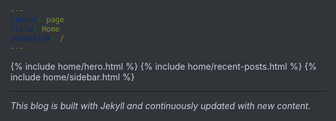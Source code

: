```yaml
---
layout: page
title: Home
permalink: /
---
```


<style>
:root {
    /* 蓝黑主题色 */
    --bg-primary: rgba(13, 17, 23, 0.85);
    --bg-secondary: #161b22;
    --text-primary: #c9d1d9;
    --text-secondary: #8b949e;
    --border-color: #30363d;
    --card-shadow: 0 2px 4px rgba(0,0,0,0.5);
    --accent-color: #58a6ff;
    --accent-hover: #1f6feb;
}

body {
    position: relative;
    background: var(--background-image) fixed;
    background-size: cover;
    z-index: 1;
    color: var(--text-primary);
    min-height: 100vh;
}

body::before {
    content: '';
    position: fixed;
    top: 0;
    left: 0;
    width: 100%;
    height: 100%;
    background: var(--bg-primary);
    z-index: -1;
}

.container {
    background: rgba(22, 27, 34, 0.7); /* 调低透明度 */
    backdrop-filter: blur(8px);
}

.hero {
    background: rgba(44, 62, 80, 0.8);
    backdrop-filter: blur(5px);
    -webkit-backdrop-filter: blur(5px);
    padding: 40px 0;
    position: relative;
    overflow: hidden;
}

.hero::after {
    content: '';
    position: absolute;
    top: 0;
    left: 0;
    right: 0;
    bottom: 0;
    background: linear-gradient(45deg, rgba(41,128,185,0.3), rgba(44,62,80,0.3));
}

.hero-content {
    position: relative;
    z-index: 1;
    color: white;
    text-align: center;
}

.search-box {
    max-width: 600px;
    margin: 20px auto;
    padding: 15px;
    background: rgba(255,255,255,0.1);
    border-radius: 8px;
    position: relative;
}

.search-box input {
    width: 100%;
    padding: 10px 40px 10px 15px;
    border: none;
    border-radius: 4px;
    background: var(--bg-primary);
    color: var(--text-primary);
}

.search-box::after {
    content: '🔍';
    position: absolute;
    right: 25px;
    top: 50%;
    transform: translateY(-50%);
}

.card {
    background: rgba(22, 27, 34, 0.6); /* 调低透明度 */
    backdrop-filter: blur(12px) saturate(180%);
    border: 1px solid rgba(255, 255, 255, 0.1);
    box-shadow: 0 8px 32px 0 rgba(31, 38, 135, 0.37);
    border-radius: 8px;
    padding: 20px;
    margin-bottom: 20px;
    transition: transform 0.2s;
}

.card:hover {
    transform: translateY(-5px) rotateZ(1deg);
    box-shadow: 0 12px 40px rgba(0,0,0,0.2);
}

.tag {
    display: inline-block;
    padding: 4px 12px;
    background: var(--bg-secondary);
    border-radius: 15px;
    margin: 4px;
    color: var(--text-primary);
    text-decoration: none;
    transition: all 0.2s;
    border: 1px solid var(--border-color);
}

.tag:hover {
    background: var(--accent-color);
    color: white;
}

.btn {
    display: inline-block;
    padding: 8px 16px;
    border-radius: 4px;
    text-decoration: none;
    transition: all 0.2s;
}

.btn-primary {
    background: var(--accent-color);
    color: white;
}

.btn-primary:hover {
    background: var(--accent-hover);
}

.post-preview {
    border-left: 4px solid var(--accent-color);
    padding-left: 15px;
}

.post-preview a {
    color: var(--text-primary);
}

.stats {
    display: flex;
    gap: 20px;
    margin: 10px 0;
}

.stat-item {
    flex: 1;
    text-align: center;
    padding: 10px;
    background: var(--bg-secondary);
    border-radius: 4px;
    border: 1px solid var(--border-color);
}

.theme-toggle {
    position: fixed;
    bottom: 20px;
    right: 20px;
    padding: 10px;
    border-radius: 50%;
    background: var(--accent-color);
    color: white;
    cursor: pointer;
    box-shadow: var(--card-shadow);
    z-index: 1000;
}

.back-to-top {
    position: fixed;
    bottom: 80px;
    right: 20px;
    padding: 10px;
    border-radius: 50%;
    background: var(--accent-color);
    color: white;
    cursor: pointer;
    box-shadow: var(--card-shadow);
    z-index: 1000;
    display: none;
}

.progress-bar {
    position: fixed;
    top: 0;
    left: 0;
    height: 3px;
    background: var(--accent-color);
    z-index: 1000;
}

.toc {
    position: sticky;
    top: 20px;
    max-height: calc(100vh - 40px);
    overflow-y: auto;
    padding-right: 10px;
}

/* 修改移动端响应式断点 */
@media screen and (max-width: 768px) {
    .container {
        padding: 0 15px; /* 增加左右内边距 */
        max-width: 100%;
        margin: 0 auto;
    }

    /* 调整网格布局为单列 */
    .container > div {
        grid-template-columns: 1fr !important;
        gap: 15px;
    }

    /* 优化卡片布局 */
    .card {
        padding: 20px;
        margin-bottom: 15px;
    }

    /* 调整文字大小 */
    h1 {
        font-size: 2em !important;
        line-height: 1.3;
    }

    h2 {
        font-size: 1.5em !important;
    }

    h3 {
        font-size: 1.2em !important;
    }

    body {
        font-size: 16px; /* 增大基础字号 */
        line-height: 1.6; /* 增加行高 */
    }

    /* 优化搜索框 */
    .search-box {
        padding: 10px;
        margin: 15px 0;
    }

    .search-box input {
        font-size: 16px;
        padding: 12px 40px 12px 15px;
    }

    /* 调整统计项布局 */
    .stats {
        flex-direction: column;
        gap: 10px;
    }

    .stat-item {
        padding: 12px;
    }

    /* 优化侧边栏 */
    aside {
        margin-top: 20px;
    }

    /* 调整按钮大小 */
    .btn {
        padding: 10px 20px;
        font-size: 16px;
    }

    /* 优化标签显示 */
    .tag {
        padding: 6px 12px;
        margin: 4px;
        font-size: 14px;
    }
}

/* 添加中等屏幕适配 */
@media screen and (min-width: 481px) and (max-width: 768px) {
    .container {
        max-width: 90%;
    }

    .card {
        padding: 25px;
    }

    h1 {
        font-size: 2.2em !important;
    }
}

/* 优化超小屏幕（手机竖屏） */
@media screen and (max-width: 480px) {
    .container {
        padding: 0 10px;
    }

    .hero-content h1 {
        font-size: 1.8em !important;
    }

    .search-box input {
        font-size: 14px;
        padding: 10px 35px 10px 10px;
    }

    .card {
        padding: 15px;
    }
}

/* 添加小屏幕设备的特殊样式 */
@media screen and (max-width: 480px) {
    .hero-content h1 {
        font-size: 1.5em !important;
    }
    
    /* 调整文章标题大小 */
    .post-preview h3 {
        font-size: 1.2em;
    }
    
    /* 调整统计项布局 */
    .stats {
        flex-direction: column;
        gap: 5px;
    }
    
    /* 隐藏部分次要信息 */
    .post-preview .categories {
        display: none;
    }
}

/* 添加中等屏幕设备的样式 */
@media screen and (min-width: 769px) and (max-width: 1024px) {
    .container > div {
        grid-template-columns: 2fr 1fr !important;
        gap: 20px;
    }
}

/* 优化触摸设备交互 */
@media (hover: none) {
    .card:hover {
        transform: none;
    }
    
    .btn:active,
    .tag:active {
        transform: scale(0.98);
    }
}

/* 添加背景遮罩层，提高内容可读性 */
.content-wrapper {
    position: relative;
    background: rgba(var(--bg-primary-rgb), 0.95);
    backdrop-filter: blur(10px);
    -webkit-backdrop-filter: blur(10px);
}

/* 修改贴纸容器和贴纸样式 */
.sticker-container {
    position: fixed;
    bottom: 0;
    right: 20px;
    z-index: 999;
    pointer-events: none;
}

.sticker {
    max-height: 150px;
    max-width: 150px;
    transition: transform 0.3s ease;
    animation: breath 6s ease-in-out infinite;
}

@keyframes breath {
    0%, 100% { transform: scale(0.95) rotate(-2deg); }
    50% { transform: scale(1.05) rotate(2deg); }
}

/* 在移动端隐藏贴纸 */
@media screen and (max-width: 768px) {
    .sticker-container {
        display: none;
    }
}

/* 调整内容布局，避免与贴纸重叠 */
.container {
    margin-right: calc(200px + 2rem);  /* 为贴纸留出空间 */
}

@media screen and (max-width: 768px) {
    .container {
        margin-right: auto;  /* 在移动端恢复正常边距 */
    }
}

/* 霓虹文字效果 */
h2, h3 {
    text-shadow: 0 0 10px rgba(var(--doki-primary-rgb), 0.3),
                 0 0 20px rgba(var(--doki-primary-rgb), 0.2),
                 0 0 30px rgba(var(--doki-primary-rgb), 0.1);
}
</style>

<!-- 使用Jekyll数据驱动 -->
<div class="content-wrapper">
    {% include home/hero.html %}
    {% include home/recent-posts.html %}
    {% include home/sidebar.html %}
</div>

<script>
function searchPosts() {
    var input = document.getElementById("searchInput");
    var filter = input.value.toLowerCase();
    var posts = document.getElementsByClassName("post-preview");
    
    for (var i = 0; i < posts.length; i++) {
        var title = posts[i].getElementsByTagName("h3")[0];
        var txtValue = title.textContent || title.innerText;
        if (txtValue.toLowerCase().indexOf(filter) > -1) {
            posts[i].style.display = "";
        } else {
            posts[i].style.display = "none";
        }
    }
}

// 优化滚动性能
let scrollTimeout;
window.onscroll = function() {
    if (!scrollTimeout) {
        scrollTimeout = setTimeout(function() {
            // 原有的滚动处理代码
            let winScroll = document.body.scrollTop || document.documentElement.scrollTop;
            let height = document.documentElement.scrollHeight - document.documentElement.clientHeight;
            let scrolled = (winScroll / height) * 100;
            document.getElementById("progressBar").style.width = scrolled + "%";
            
            if (winScroll > 300) {
                document.getElementById("backToTop").style.display = "block";
            } else {
                document.getElementById("backToTop").style.display = "none";
            }
            
            scrollTimeout = null;
        }, 10);
    }
};

document.getElementById("backToTop").onclick = function() {
    window.scrollTo({top: 0, behavior: 'smooth'});
};
</script>

<link rel="stylesheet" href="https://cdnjs.cloudflare.com/ajax/libs/font-awesome/5.15.4/css/all.min.css">

---
*This blog is built with Jekyll and continuously updated with new content.*